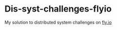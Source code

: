 # Dis-syst-challenges-flyio
My solution to distributed system challenges on [fly.io](https://fly.io/dist-sys/)
